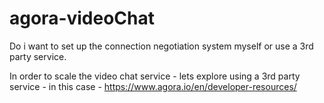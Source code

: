 # agora-videoChat

Do i want to set up the connection negotiation system myself or use a 3rd party service. 

In order to scale the video chat service - lets explore using a 3rd party service - in this case - https://www.agora.io/en/developer-resources/